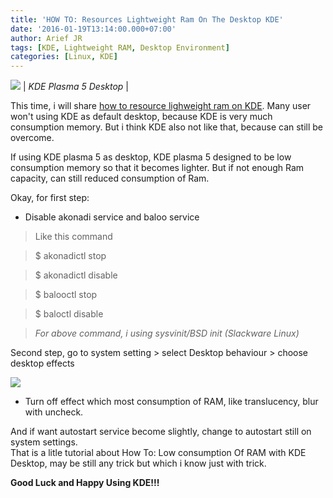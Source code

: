 ```yaml
---
title: 'HOW TO: Resources Lightweight Ram On The Desktop KDE'
date: '2016-01-19T13:14:00.000+07:00'
author: Arief JR
tags: [KDE, Lightweight RAM, Desktop Environment]
categories: [Linux, KDE]
---
```


![](http://4.bp.blogspot.com/-3lVXKNCESiI/VpCVoWJaMFI/AAAAAAAACrw/ZJfv_GM-nQA/s1600/Screenshot_20160109_115930.png)
| _KDE Plasma 5 Desktop_ |

This time, i will share [how to resource lighweight ram on KDE](https://tuxnoob.com/tags/KDE). Many user won't using KDE as default desktop, because KDE is very much consumption memory. But i think KDE also not like that, because can still be overcome.  

If using KDE plasma 5 as desktop, KDE plasma 5 designed to be low consumption memory so that it becomes lighter. But if not enough Ram capacity, can still reduced consumption of Ram.  

Okay, for first step:  

* Disable akonadi service and baloo service

> Like this command

> $ akonadictl stop

> $ akonadictl disable

> $ balooctl stop

> $ baloctl disable

> _For above command, i using sysvinit/BSD init (Slackware Linux)_

Second step, go to system setting > select Desktop behaviour > choose desktop effects  

![](http://3.bp.blogspot.com/-OiXbzt_G38I/Vp3MWNWiPlI/AAAAAAAACzI/S6JRwFnibEo/s1600/Screenshot_20160119_123359.png)


* Turn off effect which most consumption of RAM, like translucency, blur with uncheck.

And if want autostart service become slightly, change to autostart still on system settings.  
That is a litle tutorial about How To: Low consumption Of RAM with KDE Desktop, may be still any trick but which i know just with trick.  

**Good Luck and Happy Using KDE!!!**